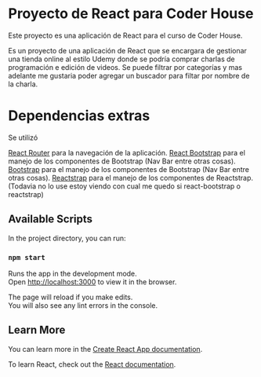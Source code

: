 # Proyecto de React para Coder House

Este proyecto es una aplicación de React para el curso de Coder House.

Es un proyecto de una aplicación de React que se encargara de gestionar una tienda online al estilo Udemy donde se podría comprar charlas de programación e edición de videos. Se puede filtrar por categorías y mas adelante me gustaria poder agregar un buscador para filtar por nombre de la charla.

# Dependencias extras

Se utilizó

[React Router](https://reacttraining.com/react-router/web/guides/quick-start) para la navegación de la aplicación.
[React Bootstrap](https://react-bootstrap.github.io) para el manejo de los componentes de Bootstrap (Nav Bar entre otras cosas).
[Bootstrap](https://getbootstrap.com/) para el manejo de los componentes de Bootstrap (Nav Bar entre otras cosas).
[Reactstrap](https://reactstrap.github.io/) para el manejo de los componentes de Reactstrap. (Todavia no lo use estoy viendo con cual me quedo si react-bootstrap o reactstrap)

## Available Scripts

In the project directory, you can run:

### `npm start`

Runs the app in the development mode.\
Open [http://localhost:3000](http://localhost:3000) to view it in the browser.

The page will reload if you make edits.\
You will also see any lint errors in the console.

## Learn More

You can learn more in the [Create React App documentation](https://facebook.github.io/create-react-app/docs/getting-started).

To learn React, check out the [React documentation](https://reactjs.org/).
